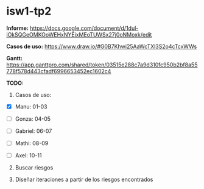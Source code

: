 # isw1-tp2

**Informe:** https://docs.google.com/document/d/1dul-iOkSQGeOMKOoWEHxNYEixMEoTUWSx27j0oNMoxk/edit

**Casos de uso:** https://www.draw.io/#G0B7Khwi25AaWcTXl3S2o4cTcxWWs 

**Gantt:** https://app.ganttpro.com/shared/token/03515e288c7a9d310fc950b2bf8a55778f578d443cfadf6996653452ec1602c4

**TODO:**

1. Casos de uso:

 - [x] Manu: 01-03
 
 - [ ] Gonza: 04-05
 
 - [ ] Gabriel: 06-07
 
 - [ ] Mathi: 08-09
 
 - [ ] Axel: 10-11
 
2. Buscar riesgos

3. Diseñar iteraciones a partir de los riesgos encontrados
